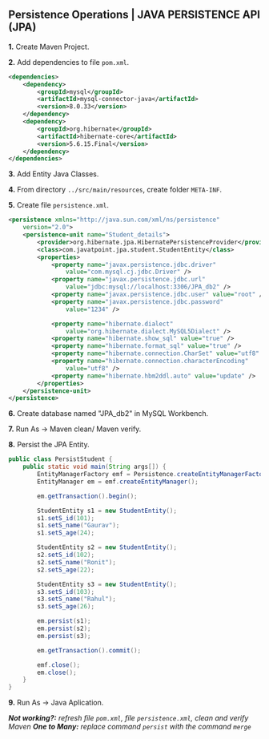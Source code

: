 <h2>Persistence Operations | JAVA PERSISTENCE API (JPA)</h2>

**1.** Create Maven Project.

**2.** Add dependencies to file `pom.xml`.

```xml
<dependencies>
    <dependency>
        <groupId>mysql</groupId>
        <artifactId>mysql-connector-java</artifactId>
        <version>8.0.33</version>
    </dependency>
    <dependency>
        <groupId>org.hibernate</groupId>
        <artifactId>hibernate-core</artifactId>
        <version>5.6.15.Final</version>
    </dependency>
</dependencies>
```

**3.** Add Entity Java Classes.

**4.** From directory `../src/main/resources`, create folder `META-INF`.

**5.** Create file `persistence.xml`.

```xml
<persistence xmlns="http://java.sun.com/xml/ns/persistence"
	version="2.0">
	<persistence-unit name="Student_details">
		<provider>org.hibernate.jpa.HibernatePersistenceProvider</provider>
		<class>com.javatpoint.jpa.student.StudentEntity</class>
		<properties>
			<property name="javax.persistence.jdbc.driver"
				value="com.mysql.cj.jdbc.Driver" />
			<property name="javax.persistence.jdbc.url"
				value="jdbc:mysql://localhost:3306/JPA_db2" />
			<property name="javax.persistence.jdbc.user" value="root" />
			<property name="javax.persistence.jdbc.password"
				value="1234" />

			<property name="hibernate.dialect"
				value="org.hibernate.dialect.MySQL5Dialect" />
			<property name="hibernate.show_sql" value="true" />
			<property name="hibernate.format_sql" value="true" />
			<property name="hibernate.connection.CharSet" value="utf8" />
			<property name="hibernate.connection.characterEncoding"
				value="utf8" />
			<property name="hibernate.hbm2ddl.auto" value="update" />
		</properties>
	</persistence-unit>
</persistence>
```

**6.** Create database named "JPA_db2" in MySQL Workbench.

**7.** Run As -> Maven clean/ Maven verify.

**8.** Persist the JPA Entity.

```java
public class PersistStudent {
	public static void main(String args[]) {
		EntityManagerFactory emf = Persistence.createEntityManagerFactory("Student_details");
		EntityManager em = emf.createEntityManager();

		em.getTransaction().begin();

		StudentEntity s1 = new StudentEntity();
		s1.setS_id(101);
		s1.setS_name("Gaurav");
		s1.setS_age(24);

		StudentEntity s2 = new StudentEntity();
		s2.setS_id(102);
		s2.setS_name("Ronit");
		s2.setS_age(22);

		StudentEntity s3 = new StudentEntity();
		s3.setS_id(103);
		s3.setS_name("Rahul");
		s3.setS_age(26);

		em.persist(s1);
		em.persist(s2);
		em.persist(s3);

		em.getTransaction().commit();

		emf.close();
		em.close();
	}
}
```

**9.** Run As -> Java Aplication.

<i><b>Not working?:</b> refresh file `pom.xml`, file `persistence.xml`, clean and verify Maven</i>
<i><b>One to Many:</b> replace command `persist` with the command `merge`</i>
